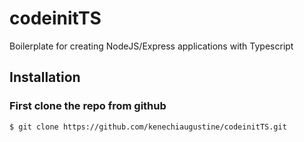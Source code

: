 # codeinitTS
Boilerplate for creating NodeJS/Express applications with Typescript


## Installation


### First clone the repo from github

```console
$ git clone https://github.com/kenechiaugustine/codeinitTS.git
```